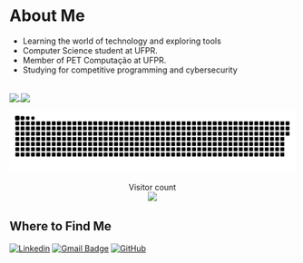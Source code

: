 # About Me

-  Learning the world of technology and exploring tools
-  Computer Science student at UFPR.
-  Member of PET Computação at UFPR.
-  Studying for competitive programming and cybersecurity


<br/>

<a href="#">
  <img height=200 align="center" src="https://my-stats-43gk.vercel.app/api?username=vhwcm&show_icons=true&theme=radical&hide=contribs,issues&show=discussions_answered&rank_icon=github&include_all_commits=true&card_width=150" />
</a>
<a href="#">
  <img height=200 align="center" src="https://my-stats-43gk.vercel.app/api/top-langs/?username=vhwcm&hide=html,scss,css&langs_count=8&layout=compact&theme=radical&card_width=150" />
</a>

<a href=#><img src="contributions.svg"></a>

<p align="center">
  Visitor count<br>
  <img src="https://profile-counter.glitch.me/vhwcm/count.svg" />
</p>

## Where to Find Me

[![Linkedin](https://img.shields.io/badge/LinkedIn-0077B5?style=for-the-badge&logo=linkedin&logoColor=white&link=https://www.linkedin.com/in/victor-hugo-wcm/)](https://www.linkedin.com/in/elisaeleoterio/)
[![Gmail Badge](https://img.shields.io/badge/Gmail-D14836?style=for-the-badge&logo=gmail&logoColor=white&link=mailto:vichwcm@gmail.com)](mailto:elisarochaeleoterio741@gmail.com)
[![GitHub](https://img.shields.io/badge/GitHub-100000?style=for-the-badge&logo=github&logoColor=white&link=https://github.com/vhwcm)](https://github.com/elisaeleoterio)
